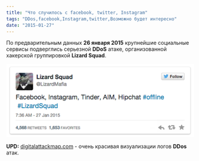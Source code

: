 ```yaml
---
title: "Что случилось с facebook, twitter, Instagram"
tags: "DDos,facebook,Instagram,twitter,Возможно будет интересно"
date: "2015-01-27"
---
```


По предварительным данных **26 января 2015** крупнейшие социальные сервисы подверглись серьезной **DDoS** атаке, организованной хакерской группировкой **Lizard Squad**.

![facebook-ddos](images/Screenshot-2015-01-27-09.44.25.png)

**UPD:** [digitalattackmap.com](https://www.digitalattackmap.com/%20 "https://www.digitalattackmap.com/ ") - очень красивая визуализации логов **DDos** атак.
